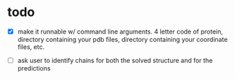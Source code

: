 # todo

- [X] make it runnable w/ command line arguments. 4 letter code of protein, directory containing your pdb files, directory containing your coordinate files, etc. 
- [ ] ask user to identify chains for both the solved structure and for the predictions

